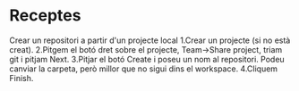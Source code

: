 # Receptes

Crear un repositori a partir d'un projecte local
1.Crear un projecte (si no està creat).
2.Pitgem el botó dret sobre el projecte, Team->Share project, triam git i pitjam Next.
3.Pitjar el botó Create i poseu un nom al repositori. Podeu canviar la carpeta, però millor que no sigui
dins el workspace.
4.Cliquem Finish.
